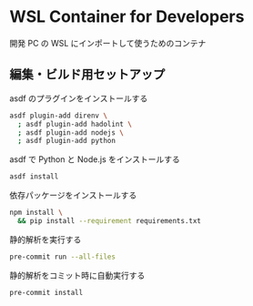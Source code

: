 # WSL Container for Developers

開発 PC の WSL にインポートして使うためのコンテナ

## 編集・ビルド用セットアップ

asdf のプラグインをインストールする

```bash
asdf plugin-add direnv \
  ; asdf plugin-add hadolint \
  ; asdf plugin-add nodejs \
  ; asdf plugin-add python
```

asdf で Python と Node.js をインストールする

```bash
asdf install
```

依存パッケージをインストールする

```bash
npm install \
  && pip install --requirement requirements.txt
```

静的解析を実行する

```bash
pre-commit run --all-files
```

静的解析をコミット時に自動実行する

```bash
pre-commit install
```
